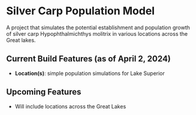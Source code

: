 # Silver Carp Population Model

A project that simulates the potential establishment and population growth of silver carp Hypophthalmichthys molitrix in various locations across the Great lakes.


## Current Build Features (as of April 2, 2024)

- **Location(s)**: simple population simulations for Lake Superior 

## Upcoming Features

- Will include locations across the Great Lakes
